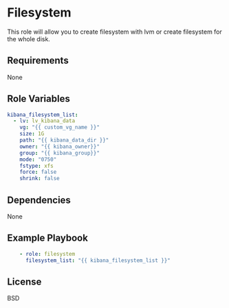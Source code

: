 Filesystem
=========

This role will allow you to create filesystem with lvm or create filesystem for the whole disk.

Requirements
------------

None

Role Variables
--------------

```yaml
kibana_filesystem_list:
  - lv: lv_kibana_data
    vg: "{{ custom_vg_name }}"
    size: 1G
    path: "{{ kibana_data_dir }}"
    owner: "{{ kibana_owner}}"
    group: "{{ kibana_group}}"
    mode: "0750"
    fstype: xfs
    force: false
    shrink: false

```

Dependencies
------------

None

Example Playbook
----------------

```yaml
    - role: filesystem
      filesystem_list: "{{ kibana_filesystem_list }}"
```

License
-------

BSD

